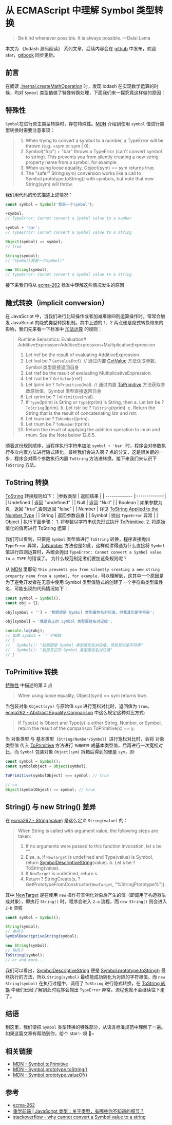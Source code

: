 # 从 ECMAScript 中理解 Symbol 类型转换

> Be kind whenever possible. It is always possible. —Dalai Lama

本文为 《lodash 源码阅读》 系列文章，后续内容会在 [github](https://github.com/gu-xionghong/lodash-analysis) 中发布，欢迎 star，[gitbook](https://gu-xionghong.gitbook.io/lodash-analysis/) 同步更新。

## 前言

在阅读 [.inernal.createMathOperation](../Internal/createMathOperation.md) 时，发现 lodash 在实现数学运算的时候，均对 `Symbol` 类型值做了特殊转换处理，下面我们来一探究竟这样做的原因：

## 特殊性

`Symbol`在进行原生类型转换时，存在特殊性。[MDN](https://developer.mozilla.org/en-US/docs/Web/JavaScript/Reference/Global_Objects/Symbol#Symbol_type_conversions) 介绍到使用 `symbol` 值进行类型转换时需要注意事项：

> 1. When trying to convert a symbol to a number, a TypeError will be thrown (e.g. +sym or sym | 0).
> 2. Symbol("foo") + "bar" throws a TypeError (can't convert symbol to string). This prevents you from silently creating a new string property name from a symbol, for example.
> 3. When using loose equality, Object(sym) == sym returns true.
> 4. The "safer" String(sym) conversion works like a call to Symbol.prototype.toString() with symbols, but note that new String(sym) will throw.

我们用代码的形式描述上述情况：

```js
const symbol = Symbol('我是一个symbol');

+symbol;
// TypeError: Cannot convert a Symbol value to a number

symbol + 'bar';
// TypeError: Cannot convert a Symbol value to a string

Object(symbol) == symbol;
// true

String(symbol);
// "Symbol(我是一个symbol)"

new String(symbol);
// TypeError: Cannot convert a Symbol value to a string
```

接下来我们将从 [ecma-262](http://www.ecma-international.org/ecma-262/9.0/index.html#) 标准中理解这些情况发生的原因

## 隐式转换（implicit conversion）

在 JavaScript 中，当我们进行比较操作或者加减乘除四则运算操作时，常常会触发 JavaScript 的隐式类型转换机制。其中上述的 1、2 两点便是隐式转换带来的影响，我们先来看一下标准中 [加法运算](http://www.ecma-international.org/ecma-262/9.0/index.html#sec-addition-operator-plus) 的规则：

> Runtime Semantics: Evaluation#  
> AdditiveExpression:AdditiveExpression+MultiplicativeExpression
>
> 1. Let lref be the result of evaluating AdditiveExpression.
> 2. Let lval be ? `GetValue`(lref). // 通过内置 [GetValue](http://www.ecma-international.org/ecma-262/9.0/index.html#sec-getvalue) 方法获取参数，Symbol 类型直接返回自身
> 3. Let rref be the result of evaluating MultiplicativeExpression.
> 4. Let rval be ? `GetValue`(rref).
> 5. Let lprim be ? `ToPrimitive`(lval). // 通过内置 [ToPrimitive](http://www.ecma-international.org/ecma-262/9.0/index.html#sec-toprimitive) 方法获取参数原始值，Symbol 类型直接返回自身
> 6. Let rprim be ? `ToPrimitive`(rval).
> 7. If `Type`(lprim) is String or `Type`(rprim) is String, then
>    a. Let lstr be ? `ToString`(lprim).
>    b. Let rstr be ? `ToString`(rprim).
>    c. Return the String that is the result of concatenating lstr and rstr.
> 8. Let lnum be ? `ToNumber`(lprim).
> 9. Let rnum be ? `ToNumber`(rprim).
> 10. Return the result of applying the addition operation to lnum and rnum. See the Note below 12.8.5.

顺着这份规则顺序，当程序执行字符串加法 `symbol + 'bar'` 时，程序会对参数执行多次内置方法进行隐式转化，最终我们会进入第 7 点的分叉，这是很关键的一步，程序会对两个参数执行内置 `ToString` 方法进转换，接下来我们来认识下 `ToString` 方法。

## ToString 转换

[ToString](http://www.ecma-international.org/ecma-262/9.0/index.html#sec-tostring) 转换规则如下：
|参数类型 | 返回结果 |
| ------------- |:-------------:|
| Undefined | 返回 "undefined" |
| Null | 返回 "Null" |
| Boolean | 如果参数为真，返回 "true",否则返回 "false" |
| Number | 详见 [ToString Applied to the Number Type](http://www.ecma-international.org/ecma-262/9.0/index.html#sec-tostring-applied-to-the-number-type) |
| String | 返回参数自身 |
| Symbol | 抛出 `TypeError` 异常 |
| Object | 执行下面步骤： 1. 将参数以字符串优先形式执行 [ToPrimitive](http://www.ecma-international.org/ecma-262/9.0/index.html#sec-toprimitive). 2. 将原始值化的值再进行 ToString 运算 |

我们可以看到，只要是 `Symbol` 类型值进行 `ToString` 转换，程序直接抛出 `TypeError` 异常，[ToNumber](http://www.ecma-international.org/ecma-262/9.0/index.html#sec-tonumber) 方法也是如此，这样就讲得通为什么直接将 `Symbol` 值进行四则运算时，系统会抛出 `TypeError: Cannot convert a Symbol value to a TYPE` 的错误了。
为什么规范制定者们要加这条规则呢？

从 [MDN](#te-shu-xing) 里那句 `This prevents you from silently creating a new string property name from a symbol, for example.` 可以理解到，这其中一个原因是为了避免开发者在无意中使用 Symbol 类型值隐式的创建了一个字符串类型属性名，可能出现的代码情况如下：

```js
const symbol = Symbol();
const obj = {};

obj[symbol + ''] = '我期望是 Symbol 类型属性名对应值，但我其实是字符串';

obj[symbol] = '我是真正的 Symbol 类型属性名对应值';

console.log(obj);
// 如果 symbol + '' 不报错
// {
//   Symbol(): "我期望是 Symbol 类型属性名对应值，但我其实是字符串"
//   Symbol(): "我是真正的 Symbol 类型属性名对应值"
// }
```

## ToPrimitive 转换

[特殊性](#te-shu-xing) 中描述的第 3 点

> When using loose equality, Object(sym) == sym returns true.

当包装对象 `Object(sym)` 与原始值 `sym` 进行宽松对比时，返回值为 `true`。 [ecma262 - Abstract Equality Comparison](http://www.ecma-international.org/ecma-262/9.0/index.html#sec-abstract-equality-comparison) 中这么规定这种对比方式:

> If Type(x) is Object and Type(y) is either String, Number, or Symbol, return the result of the comparison ToPrimitive(x) == y.

当 对象类型 与 基本类型（`String/Number/Symbol`）进行宽松对比时，会将 对象类型值 传入 [ToPrimitive](http://www.ecma-international.org/ecma-262/9.0/index.html#sec-toprimitive) 方法进行 `拆箱转换` 成基本类型值，后再进行一次宽松对比，而 `Symbol` 包装对象 `Object(sym)` 拆箱后得到的便是 `sym`，即:

```js
const symbol = Symbol();
const symbolObject = Object(symbol);

ToPrimitive(symbolObject) === symbol; // true

// so
Object(symbolObject) == symbol; // true
```

## String() 与 new String() 差异

在 [ecma262 - String(value)](http://www.ecma-international.org/ecma-262/9.0/index.html#sec-string-constructor-string-value) 是这么定义 `String(value)` 的：

> When String is called with argument value, the following steps are taken:
>
> 1. If no arguments were passed to this function invocation, let s be "".
> 2. Else,
>    a. If `NewTarget` is undefined and Type(value) is Symbol, return [SymbolDescriptiveString](http://www.ecma-international.org/ecma-262/9.0/index.html#sec-symboldescriptivestring)(value).
>    b. Let s be ? ToString(value).
> 3. If `NewTarget` is undefined, return s.
> 4. Return ? StringCreate(s, ? GetPrototypeFromConstructor(`NewTarget`, "%StringPrototype%")).

其中 [NewTarget](http://www.ecma-international.org/ecma-262/9.0/index.html#_ref_157) 是在使用 `new` 操作符实例化对象后产生的值（即调用了构造器生成对象），即执行 `String()` 时，程序会进入 `2-a` 流程，而 `new String()` 则会进入 `2-b` 流程

```js
const symbol = Symbol();

String(symbol);
// 等同于
SymbolDescriptiveString(symbol);

new String(symbol);
// 等同于
ToString(symbol);
// or and more...
```

我们可以看出，[SymbolDescriptiveString](http://www.ecma-international.org/ecma-262/9.0/index.html#sec-symboldescriptivestring) 便是 [Symbol.prototype.toString()](http://www.ecma-international.org/ecma-262/9.0/index.html#sec-symbol.prototype.tostring) 最终执行的方法，所以 `String(symbol)` 最终能成功转化为对应的字符串值，而 `new String(symbol)` 在执行过程中，调用了 `ToString` 进行隐式转换，在 [ToString 转换](#tostring-zhuan-huan) 中我们已经了解到此时程序会抛出 `TypeError` 异常，流程也就不会继续往下走了。

## 结语

到这里，我们便把 `Symbol` 类型转换的特殊部分，从语言标准规范中理解了一遍。如果这篇文章有帮助到你，给个 star✨ 呗 🍭~

## 相关链接

- [MDN - Symbol.toPrimitive](https://developer.mozilla.org/zh-CN/docs/Web/JavaScript/Reference/Global_Objects/Symbol/toPrimitive)
- [MDN - Symbol.prototype.toString()](https://developer.mozilla.org/zh-CN/docs/Web/JavaScript/Reference/Global_Objects/Symbol/toString)
- [MDN - Symbol.prototype.valueOf()](https://developer.mozilla.org/zh-CN/docs/Web/JavaScript/Reference/Global_Objects/Symbol/valueOf)

## 参考

- [ecma-262](http://www.ecma-international.org/ecma-262/9.0/index.html#)
- [重学前端 | JavaScript 类型：关于类型，有哪些你不知道的细节？ ](https://time.geekbang.org/column/article/78884)
- [stackoverflow - why cannot convert a Symbol value to a string](https://stackoverflow.com/questions/44425974/why-cannot-convert-a-symbol-value-to-a-string)
